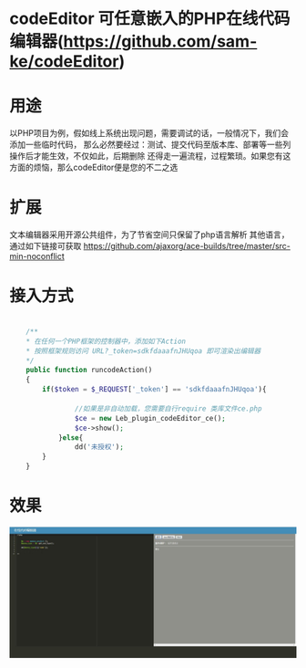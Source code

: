 # codeEditor 可任意嵌入的PHP在线代码编辑器(https://github.com/sam-ke/codeEditor)
# 用途
以PHP项目为例，假如线上系统出现问题，需要调试的话，一般情况下，我们会添加一些临时代码，
那么必然要经过：测试、提交代码至版本库、部署等一些列操作后才能生效，不仅如此，后期删除
还得走一遍流程，过程繁琐。如果您有这方面的烦恼，那么codeEditor便是您的不二之选


# 扩展
文本编辑器采用开源公共组件，为了节省空间只保留了php语言解析
其他语言，通过如下链接可获取
https://github.com/ajaxorg/ace-builds/tree/master/src-min-noconflict

# 接入方式

```php

    /**
    * 在任何一个PHP框架的控制器中，添加如下Action
    * 按照框架规则访问 URL?_token=sdkfdaaafnJHUqoa 即可渲染出编辑器
    */
    public function runcodeAction()
    {
        if($token = $_REQUEST['_token'] == 'sdkfdaaafnJHUqoa'){
        
                //如果是非自动加载，您需要自行require 类库文件ce.php
                $ce = new Leb_plugin_codeEditor_ce();
                $ce->show();
            }else{
                dd('未授权');
        }
    }
```

# 效果

![plot](./images/editor.jpg)
